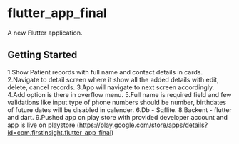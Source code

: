 # flutter_app_final

A new Flutter application.

## Getting Started
1.Show Patient records with full name and contact details in cards.
2.Navigate to detail screen where it show all the added details with edit, delete, cancel records.
3.App will navigate to next screen accordingly.
4.Add option is there in overflow menu.
5.Full name is required field and few validations like input type of phone numbers should be number, birthdates of future dates will be disabled in calender.
6.Db - Sqflite.
8.Backent - flutter and dart.
9.Pushed app on play store with provided developer account and app is live on playstore (https://play.google.com/store/apps/details?id=com.firstinsight.flutter_app_final)
